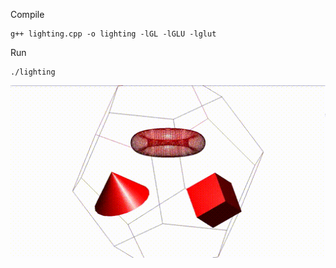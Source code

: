 Compile
```sh-session
g++ lighting.cpp -o lighting -lGL -lGLU -lglut
```

Run
```sh-session
./lighting
```

![red lighting with shading - opengl](lighting.gif)
